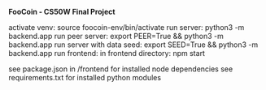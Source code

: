 **FooCoin - CS50W Final Project**

activate venv: source foocoin-env/bin/activate
run server: python3 -m backend.app
run peer server: export PEER=True && python3 -m backend.app
run server with data seed: export SEED=True && python3 -m backend.app
run frontend: in frontend directory: npm start

see package.json in /frontend for installed node dependencies
see requirements.txt for installed python modules

